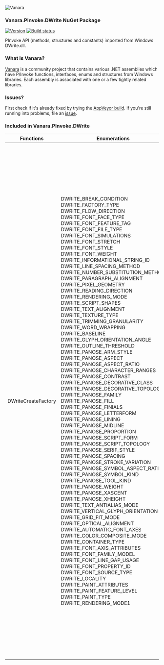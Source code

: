 ﻿![Vanara](https://raw.githubusercontent.com/dahall/Vanara/master/docs/icons/VanaraHeading.png)
### **Vanara.PInvoke.DWrite NuGet Package**
[![Version](https://img.shields.io/nuget/v/Vanara.PInvoke.DWrite?label=NuGet&style=flat-square)](https://github.com/dahall/Vanara/releases)
[![Build status](https://img.shields.io/appveyor/build/dahall/vanara?label=AppVeyor%20build&style=flat-square)](https://ci.appveyor.com/project/dahall/vanara)

PInvoke API (methods, structures and constants) imported from Windows DWrite.dll.

### **What is Vanara?**

[Vanara](https://github.com/dahall/Vanara) is a community project that contains various .NET assemblies which have P/Invoke functions, interfaces, enums and structures from Windows libraries. Each assembly is associated with one or a few tightly related libraries.

### **Issues?**

First check if it's already fixed by trying the [AppVeyor build](https://ci.appveyor.com/nuget/vanara-prerelease).
If you're still running into problems, file an [issue](https://github.com/dahall/Vanara/issues).

### **Included in Vanara.PInvoke.DWrite**

Functions | Enumerations | Structures | Interfaces
--- | --- | --- | ---
DWriteCreateFactory                                                                                                | DWRITE_BREAK_CONDITION DWRITE_FACTORY_TYPE DWRITE_FLOW_DIRECTION DWRITE_FONT_FACE_TYPE DWRITE_FONT_FEATURE_TAG DWRITE_FONT_FILE_TYPE DWRITE_FONT_SIMULATIONS DWRITE_FONT_STRETCH DWRITE_FONT_STYLE DWRITE_FONT_WEIGHT DWRITE_INFORMATIONAL_STRING_ID DWRITE_LINE_SPACING_METHOD DWRITE_NUMBER_SUBSTITUTION_METHOD DWRITE_PARAGRAPH_ALIGNMENT DWRITE_PIXEL_GEOMETRY DWRITE_READING_DIRECTION DWRITE_RENDERING_MODE DWRITE_SCRIPT_SHAPES DWRITE_TEXT_ALIGNMENT DWRITE_TEXTURE_TYPE DWRITE_TRIMMING_GRANULARITY DWRITE_WORD_WRAPPING DWRITE_BASELINE DWRITE_GLYPH_ORIENTATION_ANGLE DWRITE_OUTLINE_THRESHOLD DWRITE_PANOSE_ARM_STYLE DWRITE_PANOSE_ASPECT DWRITE_PANOSE_ASPECT_RATIO DWRITE_PANOSE_CHARACTER_RANGES DWRITE_PANOSE_CONTRAST DWRITE_PANOSE_DECORATIVE_CLASS DWRITE_PANOSE_DECORATIVE_TOPOLOGY DWRITE_PANOSE_FAMILY DWRITE_PANOSE_FILL DWRITE_PANOSE_FINIALS DWRITE_PANOSE_LETTERFORM DWRITE_PANOSE_LINING DWRITE_PANOSE_MIDLINE DWRITE_PANOSE_PROPORTION DWRITE_PANOSE_SCRIPT_FORM DWRITE_PANOSE_SCRIPT_TOPOLOGY DWRITE_PANOSE_SERIF_STYLE DWRITE_PANOSE_SPACING DWRITE_PANOSE_STROKE_VARIATION DWRITE_PANOSE_SYMBOL_ASPECT_RATIO DWRITE_PANOSE_SYMBOL_KIND DWRITE_PANOSE_TOOL_KIND DWRITE_PANOSE_WEIGHT DWRITE_PANOSE_XASCENT DWRITE_PANOSE_XHEIGHT DWRITE_TEXT_ANTIALIAS_MODE DWRITE_VERTICAL_GLYPH_ORIENTATION DWRITE_GRID_FIT_MODE DWRITE_OPTICAL_ALIGNMENT DWRITE_AUTOMATIC_FONT_AXES DWRITE_COLOR_COMPOSITE_MODE DWRITE_CONTAINER_TYPE DWRITE_FONT_AXIS_ATTRIBUTES DWRITE_FONT_FAMILY_MODEL DWRITE_FONT_LINE_GAP_USAGE DWRITE_FONT_PROPERTY_ID DWRITE_FONT_SOURCE_TYPE DWRITE_LOCALITY DWRITE_PAINT_ATTRIBUTES DWRITE_PAINT_FEATURE_LEVEL DWRITE_PAINT_TYPE DWRITE_RENDERING_MODE1                              | DWRITE_CLUSTER_METRICS DWRITE_FONT_FEATURE DWRITE_FONT_METRICS DWRITE_GLYPH_METRICS DWRITE_GLYPH_OFFSET DWRITE_GLYPH_RUN DWRITE_GLYPH_RUN_DESCRIPTION DWRITE_HIT_TEST_METRICS DWRITE_INLINE_OBJECT_METRICS DWRITE_LINE_BREAKPOINT DWRITE_LINE_METRICS DWRITE_MATRIX DWRITE_OVERHANG_METRICS DWRITE_SCRIPT_ANALYSIS DWRITE_SHAPING_GLYPH_PROPERTIES DWRITE_SHAPING_TEXT_PROPERTIES DWRITE_STRIKETHROUGH DWRITE_TEXT_METRICS DWRITE_TEXT_RANGE DWRITE_TRIMMING DWRITE_TYPOGRAPHIC_FEATURES DWRITE_UNDERLINE DWRITE_CARET_METRICS DWRITE_FONT_METRICS1 DWRITE_JUSTIFICATION_OPPORTUNITY DWRITE_PANOSE DWRITE_SCRIPT_PROPERTIES DWRITE_UNICODE_RANGE DWRITE_COLOR_GLYPH_RUN DWRITE_TEXT_METRICS1 DWRITE_BITMAP_DATA_BGRA32 DWRITE_COLOR_GLYPH_RUN1 DWRITE_FILE_FRAGMENT DWRITE_FONT_AXIS_RANGE DWRITE_FONT_AXIS_TAG DWRITE_FONT_AXIS_VALUE DWRITE_FONT_PROPERTY DWRITE_GLYPH_IMAGE_DATA DWRITE_LINE_METRICS1 DWRITE_LINE_SPACING DWRITE_PAINT_COLOR DWRITE_PAINT_ELEMENT TEXT SCRIPT DECORATIVE SYMBOL <values>e__FixedBuffer PAINT_UNION PAINT_LAYERS PAINT_SOLID_GLYPH PAINT_LINEAR_GRADIENT PAINT_RADIAL_GRADIENT PAINT_SWEEP_GRADIENT PAINT_GLYPH PAINT_COLOR_GLYPH PAINT_COMPOSITE                                         | IDWriteBitmapRenderTarget IDWriteFactory IDWriteFont IDWriteFontCollection IDWriteFontCollectionLoader IDWriteFontFace IDWriteFontFamily IDWriteFontFile IDWriteFontFileEnumerator IDWriteFontFileLoader IDWriteFontFileStream IDWriteFontList IDWriteGdiInterop IDWriteGlyphRunAnalysis IDWriteInlineObject IDWriteLocalFontFileLoader IDWriteLocalizedStrings IDWriteNumberSubstitution IDWritePixelSnapping IDWriteRenderingParams IDWriteTextAnalysisSink IDWriteTextAnalysisSource IDWriteTextAnalyzer IDWriteTextFormat IDWriteTextLayout IDWriteTextRenderer IDWriteTypography IDWriteBitmapRenderTarget1 IDWriteFactory1 IDWriteFont1 IDWriteFontFace1 IDWriteRenderingParams1 IDWriteTextAnalysisSink1 IDWriteTextAnalysisSource1 IDWriteTextAnalyzer1 IDWriteTextLayout1 IDWriteColorGlyphRunEnumerator IDWriteFactory2 IDWriteFont2 IDWriteFontFace2 IDWriteFontFallback IDWriteFontFallbackBuilder IDWriteRenderingParams2 IDWriteTextAnalyzer2 IDWriteTextFormat1 IDWriteTextLayout2 IDWriteTextRenderer1 IDWriteAsyncResult IDWriteBitmapRenderTarget2 IDWriteBitmapRenderTarget3 IDWriteColorGlyphRunEnumerator1 IDWriteFactory3 IDWriteFactory4 IDWriteFactory5 IDWriteFactory6 IDWriteFactory7 IDWriteFactory8 IDWriteFont3 IDWriteFontCollection1 IDWriteFontCollection2 IDWriteFontCollection3 IDWriteFontDownloadListener IDWriteFontDownloadQueue IDWriteFontFace3 IDWriteFontFace4 IDWriteFontFace5 IDWriteFontFace6 IDWriteFontFace7 IDWriteFontFaceReference IDWriteFontFaceReference1 IDWriteFontFallback1 IDWriteFontFamily1 IDWriteFontFamily2 IDWriteFontList1 IDWriteFontList2 IDWriteFontResource IDWriteFontSet IDWriteFontSet1 IDWriteFontSet2 IDWriteFontSet3 IDWriteFontSet4 IDWriteFontSetBuilder IDWriteFontSetBuilder1 IDWriteFontSetBuilder2 IDWriteGdiInterop1 IDWriteInMemoryFontFileLoader IDWritePaintReader IDWriteRemoteFontFileLoader IDWriteRemoteFontFileStream IDWriteRenderingParams3 IDWriteStringList IDWriteTextFormat2 IDWriteTextFormat3 IDWriteTextLayout3 IDWriteTextLayout4 
